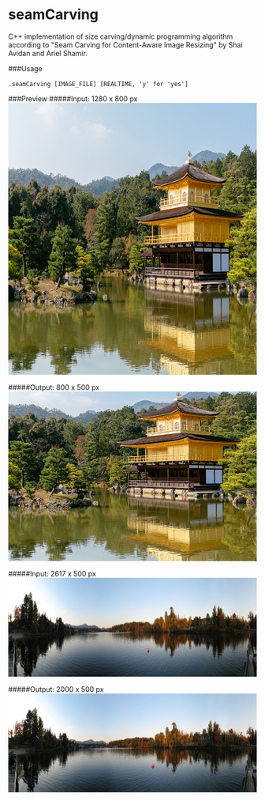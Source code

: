 # seamCarving
C++ implementation of size carving/dynamic programming algorithm according to "Seam Carving for Content-Aware Image Resizing" by Shai Avidan and Ariel Shamir.

###Usage
```
.seamCarving [IMAGE_FILE] [REALTIME, 'y' for 'yes']
```

###Preview
#####Input: 1280 x 800 px
<img src="pics/inputA.jpg" width="880px" height="550px" />

#####Output: 800 x 500 px
<img src="pics/outputA.jpg" width="550px" height="343px" />

#####Input: 2617 x 500 px
<img src="pics/inputB.jpg" width="880px" height="200px" />

#####Output: 2000 x 500 px
<img src="pics/outputB.jpg" width="672px" height="200px" />

